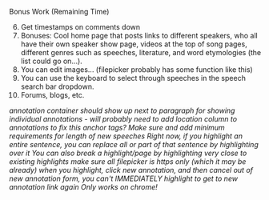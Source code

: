 Bonus Work (Remaining Time)

6. Get timestamps on comments down
7. Bonuses: Cool home page that posts links to different speakers, who all have their own speaker show page, videos at the top of song pages,
different genres such as speeches, literature, and word etymologies (the list could go on...).
8. You can edit images... (filepicker probably has some function like this)
9. You can use the keyboard to select through speeches in the speech search bar dropdown.
10. Forums, blogs, etc.

*annotation container should show up next to paragraph for showing individual annotations -
will probably need to add location column to annotations to fix this*
*anchor tags?*
*Make sure and add minimum requirements for length of new speeches*
*Right now, if you highlight an entire sentence, you can replace all or part of that sentence by highlighting over it*
*You can also break a highlight/page by highlighting very close to existing highlights*
*make sure all filepicker is https only (which it may be already)*
*when you highlight, click new annotation, and then cancel out of new annotation form, you can't IMMEDIATELY highlight to get to new annotation link again*
*Only works on chrome!*
